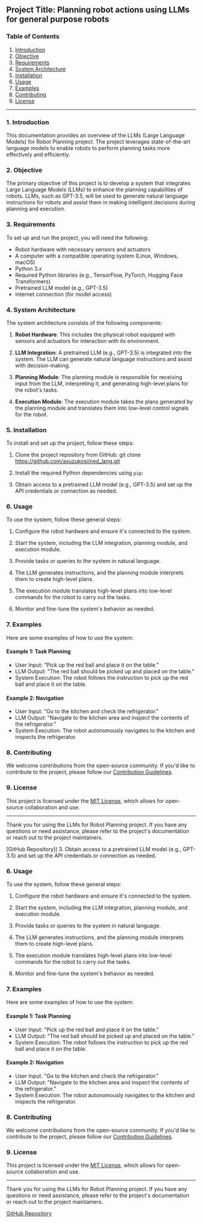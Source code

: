 ## Project Title: Planning robot actions using LLMs for general purpose robots


### Table of Contents

1. [Introduction](#introduction)
2. [Objective](#objective)
3. [Requirements](#requirements)
4. [System Architecture](#system-architecture)
5. [Installation](#installation)
6. [Usage](#usage)
7. [Examples](#examples)
8. [Contributing](#contributing)
9. [License](#license)

---

### 1. Introduction <a name="introduction"></a>

This documentation provides an overview of the LLMs (Large Language Models) for Robot Planning project. The project leverages state-of-the-art language models to enable robots to perform planning tasks more effectively and efficiently.

### 2. Objective <a name="objective"></a>

The primary objective of this project is to develop a system that integrates Large Language Models (LLMs) to enhance the planning capabilities of robots. LLMs, such as GPT-3.5, will be used to generate natural language instructions for robots and assist them in making intelligent decisions during planning and execution.

### 3. Requirements <a name="requirements"></a>

To set up and run the project, you will need the following:

- Robot hardware with necessary sensors and actuators
- A computer with a compatible operating system (Linux, Windows, macOS)
- Python 3.x
- Required Python libraries (e.g., TensorFlow, PyTorch, Hugging Face Transformers)
- Pretrained LLM model (e.g., GPT-3.5)
- Internet connection (for model access)

### 4. System Architecture <a name="system-architecture"></a>

The system architecture consists of the following components:

1. **Robot Hardware**: This includes the physical robot equipped with sensors and actuators for interaction with its environment.

2. **LLM Integration**: A pretrained LLM (e.g., GPT-3.5) is integrated into the system. The LLM can generate natural language instructions and assist with decision-making.

3. **Planning Module**: The planning module is responsible for receiving input from the LLM, interpreting it, and generating high-level plans for the robot's tasks.

4. **Execution Module**: The execution module takes the plans generated by the planning module and translates them into low-level control signals for the robot.

### 5. Installation <a name="installation"></a>

To install and set up the project, follow these steps:

1. Clone the project repository from GitHub:
   git clone https://github.com/asuzukosi/ned_lang.git

2. Install the required Python dependencies using `pip`:

3. Obtain access to a pretrained LLM model (e.g., GPT-3.5) and set up the API credentials or connection as needed.

### 6. Usage <a name="usage"></a>

To use the system, follow these general steps:

1. Configure the robot hardware and ensure it's connected to the system.

2. Start the system, including the LLM integration, planning module, and execution module.

3. Provide tasks or queries to the system in natural language.

4. The LLM generates instructions, and the planning module interprets them to create high-level plans.

5. The execution module translates high-level plans into low-level commands for the robot to carry out the tasks.

6. Monitor and fine-tune the system's behavior as needed.

### 7. Examples <a name="examples"></a>

Here are some examples of how to use the system:

#### Example 1: Task Planning

- User Input: "Pick up the red ball and place it on the table."
- LLM Output: "The red ball should be picked up and placed on the table."
- System Execution: The robot follows the instruction to pick up the red ball and place it on the table.

#### Example 2: Navigation

- User Input: "Go to the kitchen and check the refrigerator."
- LLM Output: "Navigate to the kitchen area and inspect the contents of the refrigerator."
- System Execution: The robot autonomously navigates to the kitchen and inspects the refrigerator.

### 8. Contributing <a name="contributing"></a>

We welcome contributions from the open-source community. If you'd like to contribute to the project, please follow our [Contribution Guidelines](CONTRIBUTING.md).

### 9. License <a name="license"></a>

This project is licensed under the [MIT License](LICENSE), which allows for open-source collaboration and use.

---

Thank you for using the LLMs for Robot Planning project. If you have any questions or need assistance, please refer to the project's documentation or reach out to the project maintainers.

[GitHub Repository](
3. Obtain access to a pretrained LLM model (e.g., GPT-3.5) and set up the API credentials or connection as needed.

### 6. Usage <a name="usage"></a>

To use the system, follow these general steps:

1. Configure the robot hardware and ensure it's connected to the system.

2. Start the system, including the LLM integration, planning module, and execution module.

3. Provide tasks or queries to the system in natural language.

4. The LLM generates instructions, and the planning module interprets them to create high-level plans.

5. The execution module translates high-level plans into low-level commands for the robot to carry out the tasks.

6. Monitor and fine-tune the system's behavior as needed.

### 7. Examples <a name="examples"></a>

Here are some examples of how to use the system:

#### Example 1: Task Planning

- User Input: "Pick up the red ball and place it on the table."
- LLM Output: "The red ball should be picked up and placed on the table."
- System Execution: The robot follows the instruction to pick up the red ball and place it on the table.

#### Example 2: Navigation

- User Input: "Go to the kitchen and check the refrigerator."
- LLM Output: "Navigate to the kitchen area and inspect the contents of the refrigerator."
- System Execution: The robot autonomously navigates to the kitchen and inspects the refrigerator.

### 8. Contributing <a name="contributing"></a>

We welcome contributions from the open-source community. If you'd like to contribute to the project, please follow our [Contribution Guidelines](CONTRIBUTING.md).

### 9. License <a name="license"></a>

This project is licensed under the [MIT License](LICENSE), which allows for open-source collaboration and use.

---

Thank you for using the LLMs for Robot Planning project. If you have any questions or need assistance, please refer to the project's documentation or reach out to the project maintainers.

[GitHub Repository](https://github.com/your-username/robot-planning-llm)



